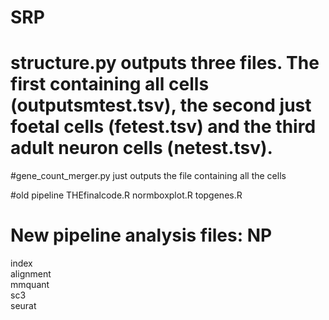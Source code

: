 # SRP

# structure.py outputs three files. The first containing all cells (outputsmtest.tsv), the second just foetal cells (fetest.tsv) and the third adult neuron cells (netest.tsv).

#gene_count_merger.py just outputs the file containing all the cells

#old pipeline
THEfinalcode.R
normboxplot.R
topgenes.R

# New pipeline analysis files: NP 
index \
alignment \
mmquant \
sc3 \
seurat
